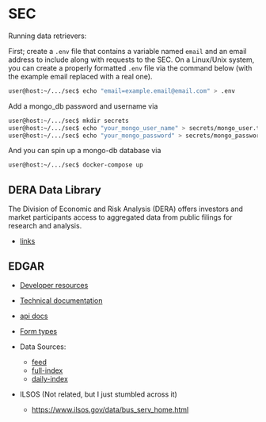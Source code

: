 # SEC

Running data retrievers:

First; create a `.env` file that contains a variable named `email` and an email address to include along with requests to the SEC. On a Linux/Unix system, you can create a properly formatted `.env` file via the command below (with the example email replaced with a real one).

```bash
user@host:~/.../sec$ echo "email=example.email@email.com" > .env
```

Add a mongo_db password and username via

```bash
user@host:~/.../sec$ mkdir secrets
user@host:~/.../sec$ echo "your_mongo_user_name" > secrets/mongo_user.txt
user@host:~/.../sec$ echo "your_mongo_password" > secrets/mongo_password.txt
```

And you can spin up a mongo-db database via 

```bash
user@host:~/.../sec$ docker-compose up
```

## DERA Data Library

The Division of Economic and Risk Analysis (DERA) offers investors and market participants access to aggregated data from public filings for research and analysis.

* [links](https://www.sec.gov/dera/data)

## EDGAR

* [Developer resources](https://www.sec.gov/developer)
* [Technical documentation](https://www.sec.gov/info/edgar/specifications/pds_dissemination_spec.pdf)
* [api docs](https://www.sec.gov/edgar/sec-api-documentation)
* [Form types](https://www.sec.gov/oiea/Article/edgarguide.html)

* Data Sources:
    * [feed](https://www.sec.gov/Archives/edgar/Feed/)
    * [full-index](https://www.sec.gov/Archives/edgar/full-index/)
    * [daily-index](https://www.sec.gov/Archives/edgar/daily-index/)

* ILSOS (Not related, but I just stumbled across it)
    * https://www.ilsos.gov/data/bus_serv_home.html